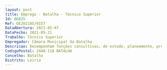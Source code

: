 ```yaml
--- 
layout: post
title: Emprego - Batalha - Técnico Superior
Id: 86825
Ref: OE202105/0157
DataAbertura: 2021-05-07
DataFecho: 2021-05-21
Trabalho: Técnico Superior
Empregador: Câmara Municipal da Batalha
Descricao: Desempenham funções consultivas, de estudo, planeamento, programação, avaliação e aplicação de métodos e processos de natureza técnica e ou científica, que fundamentam e preparam a decisão. Elaboração, autonomamente ou em grupo, de pareceres e projetos, com diversos graus de complexidade, e execução de outras atividades de apoio geral ou especializado nas áreas de atuação comuns, instrumentais e operativas dos órgãos e serviços. Funções exercidas com responsabilidade e autonomia técnica, ainda que com enquadramento superior qualificado. Representação do órgão ou serviço em assuntos da sua especialidade, tomando opções de índole técnica, enquadradas por diretivas ou orientações superiores.
CodigoPostal: 2440-118 BATALHA
Concelho: Batalha
Distrito: Leiria
--- 
```

